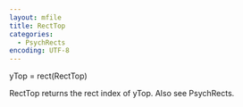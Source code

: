 ```yaml
---
layout: mfile
title: RectTop
categories:
  - PsychRects
encoding: UTF-8
---
```


yTop = rect(RectTop)

RectTop returns the rect index of yTop.
Also see PsychRects.